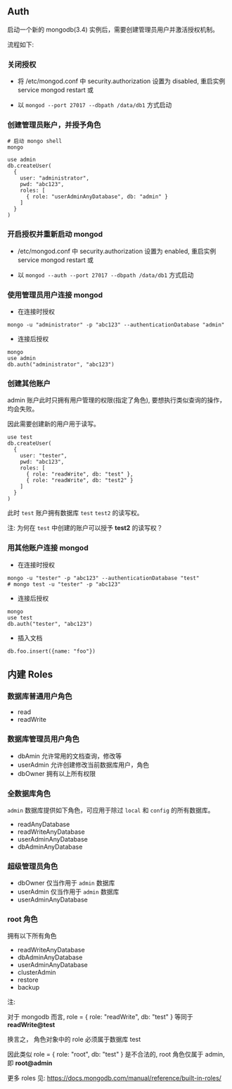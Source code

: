 ## Auth

启动一个新的 mongodb(3.4) 实例后，需要创建管理员用户并激活授权机制。

流程如下:

### 关闭授权

- 将 /etc/mongod.conf 中 security.authorization 设置为 disabled, 重启实例 service mongod restart 或

- 以 `mongod --port 27017 --dbpath /data/db1` 方式启动

### 创建管理员账户，并授予角色

```shell
# 启动 mongo shell
mongo 

use admin
db.createUser(
  {
    user: "administrator",
    pwd: "abc123",
    roles: [ 
      { role: "userAdminAnyDatabase", db: "admin" } 
    ]
  }    
)
```
### 开启授权并重新启动 mongod

- /etc/mongod.conf 中 security.authorization 设置为 enabled, 重启实例 service mongod restart 或

- 以 `mongod --auth --port 27017 --dbpath /data/db1` 方式启动

### 使用管理员用户连接 mongod

- 在连接时授权

```shell
mongo -u "administrator" -p "abc123" --authenticationDatabase "admin"
```

- 连接后授权

```shell
mongo
use admin
db.auth("administrator", "abc123")
``` 

### 创建其他账户

admin 账户此时只拥有用户管理的权限(指定了角色), 要想执行类似查询的操作，均会失败。

因此需要创建新的用户用于读写。

```shell
use test
db.createUser(
  {
    user: "tester",
    pwd: "abc123",
    roles: [ 
      { role: "readWrite", db: "test" },
      { role: "readWrite", db: "test2" } 
    ]
  }
)
```

此时 `test` 账户拥有数据库 `test` `test2` 的读写权。

注: 为何在 `test` 中创建的账户可以授予 **test2** 的读写权？

### 用其他账户连接 mongod

- 在连接时授权

```shell
mongo -u "tester" -p "abc123" --authenticationDatabase "test"
# mongo test -u "tester" -p "abc123" 
```

- 连接后授权

```shell
mongo
use test
db.auth("tester", "abc123")
``` 

- 插入文档

```shell
db.foo.insert({name: "foo"})
```

## 内建 Roles

### 数据库普通用户角色

- read 
- readWrite 

### 数据库管理员用户角色

- dbAmin 允许常用的文档查询，修改等
- userAdmin 允许创建修改当前数据库用户，角色
- dbOwner 拥有以上所有权限

### 全数据库角色

`admin` 数据库提供如下角色，可应用于除过 `local` 和 `config` 的所有数据库。

- readAnyDatabase
- readWriteAnyDatabase
- userAdminAnyDatabase
- dbAdminAnyDatabase

### 超级管理员角色

- dbOwner 仅当作用于 `admin` 数据库 
- userAdmin 仅当作用于 `admin` 数据库 
- userAdminAnyDatabase 

### root 角色

拥有以下所有角色

- readWriteAnyDatabase
- dbAdminAnyDatabase
- userAdminAnyDatabase
- clusterAdmin
- restore
- backup

注:

对于 mongodb 而言, role = { role: "readWrite", db: "test" } 等同于 **readWrite@test**

换言之， 角色对象中的 role 必须属于数据库 test

因此类似 role = { role: "root", db: "test" } 是不合法的, root 角色仅属于 admin, 即 **root@admin**


更多 roles 见: https://docs.mongodb.com/manual/reference/built-in-roles/